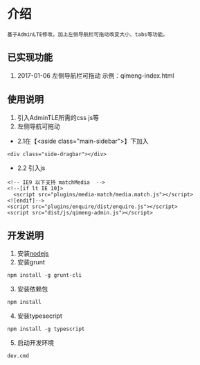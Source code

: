 # 介绍
    基于AdminLTE修改，加上左侧导航栏可拖动改变大小、tabs等功能。

## 已实现功能
1. 2017-01-06 左侧导航栏可拖动 示例：qimeng-index.html

## 使用说明
1. 引入AdminTLE所需的css js等
2. 左侧导航可拖动
- 2.1在【&lt;aside class="main-sidebar"&gt;】下加入
```
<div class="side-dragbar"></div>
```
- 2.2 引入js
```
<!-- IE9 以下支持 matchMedia  -->
<!--[if lt IE 10]>
  <script src="plugins/media-match/media.match.js"></script>
<![endif]-->
<script src="plugins/enquire/dist/enquire.js"></script>
<script src="dist/js/qimeng-admin.js"></script>
```

## 开发说明
1. 安装[nodejs](https://nodejs.org/en/download/)
2. 安装grunt
```
npm install -g grunt-cli
```
3. 安装依赖包
```
npm install
```
4. 安装typesecript
```
npm install -g typescript
```
5. 启动开发环境
```
dev.cmd
```